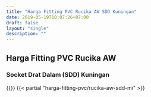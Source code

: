 ```yaml
---
title: "Harga Fitting PVC Rucika AW SDD Kuningan"
date: 2019-05-19T10:07:26+07:00
draft: false
layout: "single"
description: ""
---
```


## Harga Fitting PVC Rucika AW 
### Socket Drat Dalam (SDD) Kuningan
{{<kontak-button>}}
{{< partial "harga-fitting-pvc/rucika-aw-sdd-mi" >}}